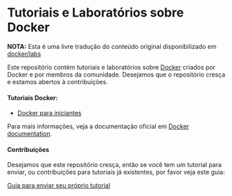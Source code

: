 # Tutoriais e Laboratórios sobre Docker

**NOTA:** Esta é uma livre tradução do conteúdo original disponibilizado em [docker/labs](https://github.com/docker/labs)

Este repositório contém tutoriais e laboratórios sobre [Docker](https://docker.com) criados por Docker e por membros da comunidade. Desejamos que o repositório cresça e estamos abertos à contribuições.

#### Tutoriais Docker:
* [Docker para iniciantes](/beginner/readme.md)

Para mais informações, veja a documentação oficial em [Docker documentation](https://docs.docker.com).

#### Contribuições

Desejamos que este repositório cresça, então se você tem um tutorial para enviar, ou contribuições para tutoriais já existentes, por favor veja este guia: 

[Guia para enviar seu próprio tutorial](contribute.md)

